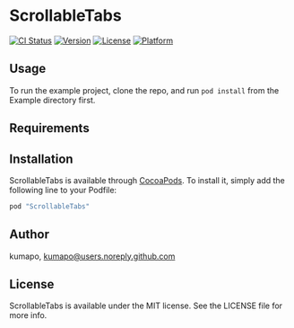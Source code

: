 # ScrollableTabs

[![CI Status](http://img.shields.io/travis/kumapo/ScrollableTabs.svg?style=flat)](https://travis-ci.org/kumapo/ScrollableTabs)
[![Version](https://img.shields.io/cocoapods/v/ScrollableTabs.svg?style=flat)](http://cocoapods.org/pods/ScrollableTabs)
[![License](https://img.shields.io/cocoapods/l/ScrollableTabs.svg?style=flat)](http://cocoapods.org/pods/ScrollableTabs)
[![Platform](https://img.shields.io/cocoapods/p/ScrollableTabs.svg?style=flat)](http://cocoapods.org/pods/ScrollableTabs)

## Usage

To run the example project, clone the repo, and run `pod install` from the Example directory first.

## Requirements

## Installation

ScrollableTabs is available through [CocoaPods](http://cocoapods.org). To install
it, simply add the following line to your Podfile:

```ruby
pod "ScrollableTabs"
```

## Author

kumapo, kumapo@users.noreply.github.com

## License

ScrollableTabs is available under the MIT license. See the LICENSE file for more info.
